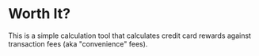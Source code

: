 # Worth It?

This is a simple calculation tool that calculates credit card rewards against transaction fees (aka "convenience" fees).
